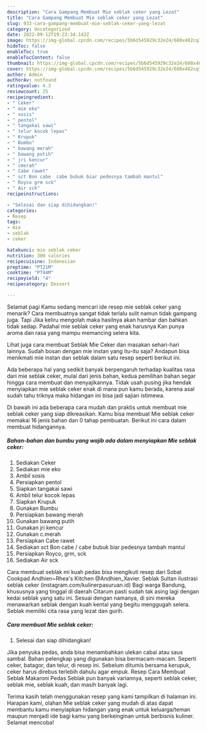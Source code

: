 ```yaml
---
description: "Cara Gampang Membuat Mie seblak ceker yang Lezat"
title: "Cara Gampang Membuat Mie seblak ceker yang Lezat"
slug: 933-cara-gampang-membuat-mie-seblak-ceker-yang-lezat
category: Uncategorized
date: 2022-09-12T19:23:34.142Z
image: https://img-global.cpcdn.com/recipes/5b6d545929c32e24/680x482cq70/mie-seblak-ceker-foto-resep-utama.jpg
hideToc: false
enableToc: true
enableTocContent: false
thumbnail: https://img-global.cpcdn.com/recipes/5b6d545929c32e24/680x482cq70/mie-seblak-ceker-foto-resep-utama.jpg
cover: https://img-global.cpcdn.com/recipes/5b6d545929c32e24/680x482cq70/mie-seblak-ceker-foto-resep-utama.jpg
author: Admin
authorAv: notfound
ratingvalue: 4.3
reviewcount: 25
recipeingredient:
- " Ceker"
- " mie eko"
- " sosis"
- " pentol"
- " tangakai sawi"
- " telur kocok lepas"
- " Krupuk"
- " Bumbu"
- " bawang merah"
- " bawang putih"
- " jri kencur"
- " cmerah"
- " Cabe rawet"
- " sct Bon cabe  cabe bubuk biar pedesnya tambah mantul"
- " Royco grm sck"
- " Air sck"
recipeinstructions:

- "Selesai dan siap dihidangkan!"
categories:
- Resep
tags:
- mie
- seblak
- ceker

katakunci: mie seblak ceker 
nutrition: 300 calories
recipecuisine: Indonesian
preptime: "PT21M"
cooktime: "PT44M"
recipeyield: "4"
recipecategory: Dessert

---
```



Selamat pagi Kamu sedang mencari ide resep mie seblak ceker yang menarik? Cara membuatnya sangat tidak terlalu sulit namun tidak gampang juga. Tapi Jika keliru mengolah maka hasilnya akan hambar dan bahkan tidak sedap. Padahal mie seblak ceker yang enak harusnya Kan punya aroma dan rasa yang mampu memancing selera kita.


Lihat juga cara membuat Seblak Mie Ceker dan masakan sehari-hari lainnya. Sudah bosan dengan mie instan yang itu-itu saja? Andapun bisa menikmati mie instan dan seblak dalam satu resep seperti berikut ini.

Ada beberapa hal yang sedikit banyak berpengaruh terhadap kualitas rasa dari mie seblak ceker, mulai dari jenis bahan, kedua pemilihan bahan segar hingga cara membuat dan menyajikannya. Tidak usah pusing jika hendak menyiapkan mie seblak ceker enak di mana pun kamu berada, karena asal sudah tahu triknya maka hidangan ini bisa jadi sajian istimewa.


Di bawah ini ada beberapa cara mudah dan praktis untuk membuat mie seblak ceker yang siap dikreasikan. Kamu bisa membuat Mie seblak ceker memakai 16 jenis bahan dan 0 tahap pembuatan. Berikut ini cara dalam membuat hidangannya.

<!--inarticleads1-->

##### Bahan-bahan dan bumbu yang wajib ada dalam menyiapkan Mie seblak ceker:

1. Sediakan  Ceker
1. Sediakan  mie eko
1. Ambil  sosis
1. Persiapkan  pentol
1. Siapkan  tangakai sawi
1. Ambil  telur kocok lepas
1. Siapkan  Krupuk
1. Gunakan  Bumbu
1. Persiapkan  bawang merah
1. Gunakan  bawang putih
1. Gunakan  jri kencur
1. Gunakan  c.merah
1. Persiapkan  Cabe rawet
1. Sediakan  sct Bon cabe / cabe bubuk biar pedesnya tambah mantul
1. Persiapkan  Royco, grm, sck
1. Sediakan  Air sck


Cara membuat seblak mi kuah pedas bisa mengikuti resep dari Sobat Cookpad Andhien~Rhea&#39;s Kitchen @Andhien_Xavier. Seblak Sultan ilustrasi seblak ceker (instagram.com/kulinerpasuruan.id) Bagi warga Bandung, khususnya yang tinggal di daerah Citarum pasti sudah tak asing lagi dengan kedai seblak yang satu ini. Sesuai dengan namanya, di sini mereka menawarkan seblak dengan kuah kental yang begitu menggugah selera. Seblak memiliki cita rasa yang lezat dan gurih. 

<!--inarticleads2-->

##### Cara membuat Mie seblak ceker:


1. Selesai dan siap dihidangkan!

Jika penyuka pedas, anda bisa menambahkan ulekan cabai atau saus sambal. Bahan pelengkap yang digunakan bisa bermacam-macam. Seperti ceker, batagor, dan telur, di resep ini. Sebelum ditumis bersama kerupuk, ceker harus direbus terlebih dahulu agar empuk. Resep Cara Membuat Seblak Makaroni Pedas Seblak pun banyak variannya, seperti seblak ceker, seblak mie, seblak kuah, dan masih banyak lagi. 

Terima kasih telah menggunakan resep yang kami tampilkan di halaman ini. Harapan kami, olahan Mie seblak ceker yang mudah di atas dapat membantu kamu menyiapkan hidangan yang enak untuk keluarga/teman maupun menjadi ide bagi kamu yang berkeinginan untuk berbisnis kuliner. Selamat mencoba!
